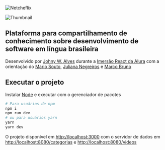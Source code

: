 ![Netcheflix](https://raw.githubusercontent.com/johnywalves/netcheflix/master/public/img/logo.png)

![Thumbnail](https://netcheflix.johnywalves.com.br/img/thumbnail.png)

## Plataforma para compartilhamento de conhecimento sobre desenvolvimento de software em língua brasileira

Desenvolvido por [Johny W. Alves](https://johnywalves.com.br/) durante a [Imersão React da Alura](https://alura.com.br/) com a orientação do [Mario Souto](https://www.linkedin.com/in/omariosouto/), [Juliana Negreiros](https://www.linkedin.com/in/juliananegreiros/) e [Marco Bruno](https://www.linkedin.com/in/marcobrunobr/)

## Executar o projeto

Instalar [Node](https://nodejs.org/en/) e executar com o gerenciador de pacotes

```bash
# Para usuários de npm
npm i
npm run dev
# ou para usuários yarn
yarn
yarn dev
```

O projeto disponível em [http://localhost:3000](http://localhost:3000) com o servidor de dados em [http://localhost:8080/categorias](http://localhost:8080/categorias) e [http://localhost:8080/videos](http://localhost:8080/videos)
